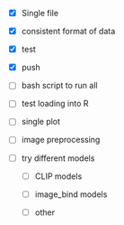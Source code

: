 - [X] Single file
- [X] consistent format of data
- [X] test
- [X] push

- [ ] bash script to run all

- [ ] test loading into R
- [ ] single plot

- [ ] image preprocessing

- [ ] try different models  
    - [ ] CLIP models
    - [ ] image_bind models
    - [ ] other

